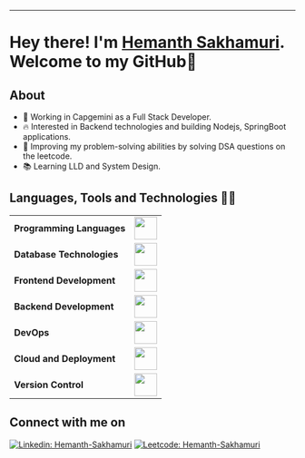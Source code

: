 <hr>

# Hey there! I'm <a href = "https://www.linkedin.com/in/hemanth-sakhamuri/">Hemanth Sakhamuri</a>. Welcome to my GitHub👋

## About
- 👔 Working in Capgemini as a Full Stack Developer.
- 🔥 Interested in Backend technologies and building Nodejs, SpringBoot applications.
- 🧠 Improving my problem-solving abilities by solving DSA questions on the leetcode.
- 📚 Learning LLD and System Design.

## Languages, Tools and Technologies 👨‍💻

<table>
	<tr>
	<td><strong>Programming Languages</strong></td>
	<td><img height=40 src = "https://skillicons.dev/icons?i=cpp,cs,java&theme=dark"></td>
</tr>
<tr>
	<td><strong>Database Technologies</strong></td>
	<td><img height=40 src = "https://skillicons.dev/icons?i=postgresql,mongodb&theme=dark"></td>
</tr>
<tr>
	<td><strong>Frontend Development</strong></td>
	<td><img height=40 src = "https://skillicons.dev/icons?i=html,css,js,react" ></td>
</tr>
<tr>
	<td><strong>Backend Development</strong></td>
	<td><img height=40 src = "https://skillicons.dev/icons?i=nodejs,dotnet,spring&theme=dark"></td>
</tr>
<tr>
	<td><strong>DevOps</strong></td>
	<td><img height=40 src = "https://skillicons.dev/icons?i=linux,docker,kubernetes&theme=dark"></td>
</tr>
<tr>
	<td><strong>Cloud and Deployment</strong></td>
	<td><img height=40 src = "https://skillicons.dev/icons?i=aws&theme=dark"></td>
</tr>

<tr>
	<td><strong>Version Control</strong></td>
	<td><img height=40 src = "https://skillicons.dev/icons?i=git,github&theme=dark"></td>
</tr>
</table>

## Connect with me on

[![Linkedin: Hemanth-Sakhamuri](https://img.shields.io/badge/LinkedIn-0077B5?style=for-the-badge&logo=linkedin&logoColor=white)](https://www.linkedin.com/in/hemanth-sakhamuri/) [![Leetcode: Hemanth-Sakhamuri](https://img.shields.io/badge/-LeetCode-FFA116?style=for-the-badge&logo=LeetCode&logoColor=black)](https://leetcode.com/hemanth7301/)

